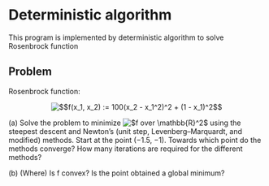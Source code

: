 # Deterministic algorithm

This program is implemented by deterministic algorithm to solve Rosenbrock function

## Problem

Rosenbrock function:<br>

<div style="text-align:center;"><img src="https://latex.codecogs.com/gif.latex?$$f(x_1,&space;x_2)&space;:=&space;100(x_2&space;-&space;x_1^2)^2&space;&plus;&space;(1&space;-&space;x_1)^2$$" title="$$f(x_1, x_2) := 100(x_2 - x_1^2)^2 + (1 - x_1)^2$$" /></div>

(a) Solve the problem to minimize <img src="https://latex.codecogs.com/gif.latex?$f&space;over&space;\mathbb{R}^2$" title="$f over \mathbb{R}^2$" /> using the steepest descent and Newton’s (unit step, Levenberg–Marquardt, and modified) methods. Start at the point (−1.5, −1). Towards which point do the methods converge? How many iterations are required for the different methods?

(b) (Where) Is f convex? Is the point obtained a global minimum?
